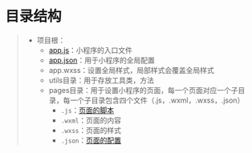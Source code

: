 # 目录结构
>* 项目根：
>   * [app.js](https://developers.weixin.qq.com/miniprogram/dev/framework/app-service/app.html)：小程序的入口文件
>   * [app.json](https://developers.weixin.qq.com/miniprogram/dev/reference/configuration/app.html)：用于小程序的全局配置
>   * app.wxss：设置全局样式，局部样式会覆盖全局样式
>   * utils目录：用于存放工具类，方法
>   * pages目录：用于设置小程序的页面，每一个页面对应一个子目录，每一个子目录包含四个文件（.js，.wxml，.wxss，.json）
>       * ```.js```：[页面的脚本](https://developers.weixin.qq.com/miniprogram/dev/framework/app-service/page.html)
>       * ```.wxml```：页面的内容
>       * ```.wxss```：页面的样式
>       * ```.json```：[页面的配置](https://developers.weixin.qq.com/miniprogram/dev/reference/configuration/page.html)
>
>
